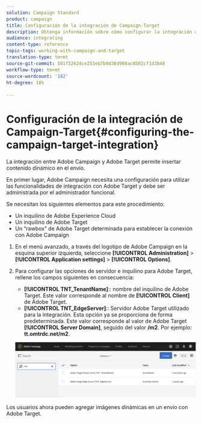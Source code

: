 ```yaml
---
solution: Campaign Standard
product: campaign
title: Configuración de la integración de Campaign-Target
description: Obtenga información sobre cómo configurar la integración de Adobe Target en inicio mediante contenido dinámico en Adobe Campaign.
audience: integrating
content-type: reference
topic-tags: working-with-campaign-and-target
translation-type: tm+mt
source-git-commit: 501f52624ce253eb7b0d36d908ac8502cf1d3b48
workflow-type: tm+mt
source-wordcount: '182'
ht-degree: 18%

---
```



# Configuración de la integración de Campaign-Target{#configuring-the-campaign-target-integration}

La integración entre Adobe Campaign y Adobe Target permite insertar contenido dinámico en el envío.

En primer lugar, Adobe Campaign necesita una configuración para utilizar las funcionalidades de integración con Adobe Target y debe ser administrada por el administrador funcional.

Se necesitan los siguientes elementos para este procedimiento:

* Un inquilino de Adobe Experience Cloud
* Un inquilino de Adobe Target
* Un “rawbox” de Adobe Target determinada para establecer la conexión con Adobe Campaign

1. En el menú avanzado, a través del logotipo de Adobe Campaign en la esquina superior izquierda, seleccione **[!UICONTROL Administration]** > **[!UICONTROL Application settings]** > **[!UICONTROL Options]**.
1. Para configurar las opciones de servidor e inquilino para Adobe Target, rellene los campos siguientes en consecuencia:

   * **[!UICONTROL TNT_TenantName]**:: nombre del inquilino de Adobe Target. Este valor corresponde al nombre de **[!UICONTROL Client]** de Adobe Target.
   * **[!UICONTROL TNT_EdgeServer]**:: Servidor Adobe Target utilizado para la integración. Esta opción ya se proporciona de forma predeterminada. Este valor corresponde al valor de Adobe Target **[!UICONTROL Server Domain]**, seguido del valor **/m2**. Por ejemplo: **tt.omtrdc.net/m2**.

   ![](assets/tar_options.png)

Los usuarios ahora pueden agregar imágenes dinámicas en un envío con Adobe Target.
